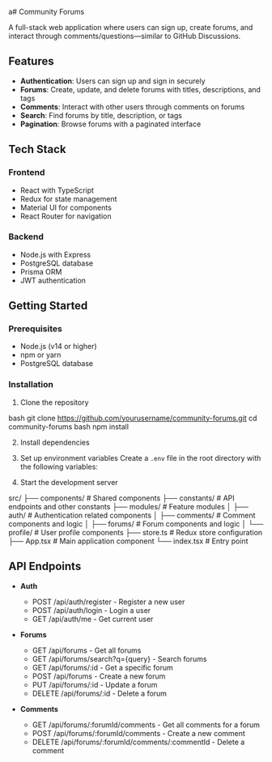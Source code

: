 a# Community Forums

A full-stack web application where users can sign up, create forums, and interact through comments/questions—similar to GitHub Discussions.

## Features

- **Authentication**: Users can sign up and sign in securely
- **Forums**: Create, update, and delete forums with titles, descriptions, and tags
- **Comments**: Interact with other users through comments on forums
- **Search**: Find forums by title, description, or tags
- **Pagination**: Browse forums with a paginated interface

## Tech Stack

### Frontend
- React with TypeScript
- Redux for state management
- Material UI for components
- React Router for navigation

### Backend
- Node.js with Express
- PostgreSQL database
- Prisma ORM
- JWT authentication

## Getting Started

### Prerequisites
- Node.js (v14 or higher)
- npm or yarn
- PostgreSQL database

### Installation

1. Clone the repository

bash
git clone https://github.com/yourusername/community-forums.git
cd community-forums
bash
npm install

2. Install dependencies

3. Set up environment variables
Create a `.env` file in the root directory with the following variables:

4. Start the development server

src/
├── components/ # Shared components
├── constants/ # API endpoints and other constants
├── modules/ # Feature modules
│ ├── auth/ # Authentication related components
│ ├── comments/ # Comment components and logic
│ ├── forums/ # Forum components and logic
│ └── profile/ # User profile components
├── store.ts # Redux store configuration
├── App.tsx # Main application component
└── index.tsx # Entry point

## API Endpoints

- **Auth**
  - POST /api/auth/register - Register a new user
  - POST /api/auth/login - Login a user
  - GET /api/auth/me - Get current user

- **Forums**
  - GET /api/forums - Get all forums
  - GET /api/forums/search?q={query} - Search forums
  - GET /api/forums/:id - Get a specific forum
  - POST /api/forums - Create a new forum
  - PUT /api/forums/:id - Update a forum
  - DELETE /api/forums/:id - Delete a forum

- **Comments**
  - GET /api/forums/:forumId/comments - Get all comments for a forum
  - POST /api/forums/:forumId/comments - Create a new comment
  - DELETE /api/forums/:forumId/comments/:commentId - Delete a comment
